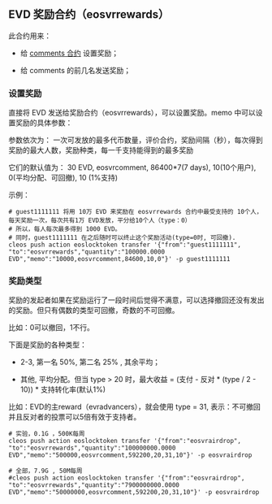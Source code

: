 ## EVD 奖励合约（eosvrrewards）

此合约用来：

- 给 [comments 合约](comment.md) 设置奖励；

- 给 comments 的前几名发送奖励；


### 设置奖励

直接将 EVD 发送给奖励合约（eosvrrewards），可以设置奖励。memo 中可以设置奖励的具体参数：

参数依次为：
  一次可发放的最多代币数量，评价合约，奖励间隔（秒），每次得到奖励的最大人数，奖励种类，每一千支持能得到的最多奖励

它们的默认值为：
  30 EVD, eosvrcomment, 86400*7(7 days), 10(10个用户), 0(平均分配、可回撤), 10 (1%支持)

示例：

```
# guest1111111 将用 10万 EVD 来奖励在 eosvrrewards 合约中最受支持的 10个人，每天奖励一次，每次共有1万 EVD发放，平分给10个人（type：0）
# 所以，每人每次最多得到 1000 EVD。
# 同时，guest1111111 在之后随时可以终止这个奖励活动(type=0时, 可回撤).
cleos push action eoslocktoken transfer '{"from":"guest1111111", "to":"eosvrrewards","quantity":"100000.0000 EVD","memo":"10000,eosvrcomment,84600,10,0"}' -p guest1111111
```


### 奖励类型

奖励的发起者如果在奖励运行了一段时间后觉得不满意，可以选择撤回还没有发出的奖励。但只有偶数的类型可回撤，奇数的不可回撤。

比如：0可以撤回，1不行。

下面是奖励的各种类型：

- 2-3, 第一名 50%, 第二名 25% , 其余平均；

- 其他, 平均分配。但当 type > 20 时，最大收益 = (支付 - 反对 * (type / 2 - 10)) * 支持转化率(默认1%)

比如：EVD的主reward（evradvancers），就会使用 type = 31, 表示：不可撤回并且反对者的投票可以5倍有效于支持者。

```
# 实验，0.1G ，500K每周
cleos push action eoslocktoken transfer '{"from":"eosvrairdrop", "to":"eosvrrewards","quantity":"100000000.0000 EVD","memo":"500000,eosvrcomment,592200,20,31,10"}' -p eosvrairdrop

# 全部，7.9G , 50M每周
#cleos push action eoslocktoken transfer '{"from":"eosvrairdrop", "to":"eosvrrewards","quantity":"7900000000.0000 EVD","memo":"50000000,eosvrcomment,592200,20,31,10"}' -p eosvrairdrop
```




